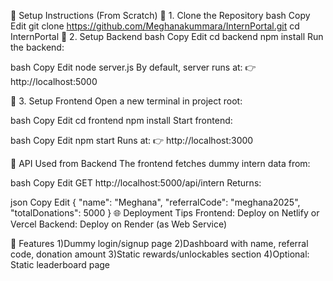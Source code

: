 🚀 Setup Instructions (From Scratch)
🔹 1. Clone the Repository
bash
Copy
Edit
git clone https://github.com/Meghanakummara/InternPortal.git
cd InternPortal
🔹 2. Setup Backend
bash
Copy
Edit
cd backend
npm install
Run the backend:

bash
Copy
Edit
node server.js
By default, server runs at:
👉 http://localhost:5000

🔹 3. Setup Frontend
Open a new terminal in project root:

bash
Copy
Edit
cd frontend
npm install
Start frontend:

bash
Copy
Edit
npm start
Runs at:
👉 http://localhost:3000

🧪 API Used from Backend
The frontend fetches dummy intern data from:

bash
Copy
Edit
GET http://localhost:5000/api/intern
Returns:

json
Copy
Edit
{
  "name": "Meghana",
  "referralCode": "meghana2025",
  "totalDonations": 5000
}
🌐 Deployment Tips
Frontend: Deploy on Netlify or Vercel
Backend: Deploy on Render (as Web Service)

📸 Features
1)Dummy login/signup page
2)Dashboard with name, referral code, donation amount
3)Static rewards/unlockables section
4)Optional: Static leaderboard page
